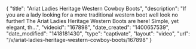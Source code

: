 {
    "title": "Ariat Ladies Heritage Western Cowboy Boots",
    "description": "If you are a lady looking for a more traditional western boot well look no further! The Ariat Ladies Heritage Western Boots are here! Simple, yet elegant, th...",
    "videoid": "167898",
    "date_created": "1400657539",
    "date_modified": "1418181430",
    "type": "captivate",
    "layout": "video",
    "url": "\/v\/ariat-ladies-heritage-western-cowboy-boots\/167898"
}